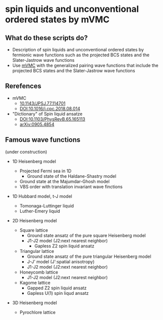 # spin liquids and unconventional ordered states by mVMC

## What do these scripts do?

* Description of spin liquids and unconventional ordered states by fermionic wave functions such as the projected BCS states and the Slater-Jastrow wave functions
* Use [mVMC](https://github.com/issp-center-dev/mVMC) with the generalized pairing wave functions that include the projected BCS states and the Slater-Jastrow wave functions

## Rerefences

* mVMC
  * [10.1143/JPSJ.77.114701](https://doi.org/10.1143/JPSJ.77.114701)
  * [DOI:10.1016/j.cpc.2018.08.014](https://doi.org/10.1016/j.cpc.2018.08.014)
* "Dictionary" of Spin liquid ansatze
  * [DOI:10.1103/PhysRevB.65.165113](https://doi.org/10.1103/PhysRevB.65.165113)
  * [arXiv:0905.4854](https://arxiv.org/abs/0905.4854)

## Famous wave functions

(under construction)

* 1D Heisenberg model
  * Projected Fermi sea in 1D
    * Ground state of the Haldane-Shastry model
  * Ground state at the Majumdar-Ghosh model
  * VBS order with translation invariant wave finctions

* 1D Hubbard model, t-J model
  * Tomonaga-Luttinger liquid
  * Luther-Emery liquid

* 2D Heisenberg model
  * Square lattice
    * Ground state ansatz of the pure square Heisenberg model
    * J1-J2 model (J2:next nearest neighbor)
      * Gapless Z2 spin liquid ansatz
  * Triangular lattice
    * Ground state ansatz of the pure triangular Heisenberg model
    * J-J' model (J':spatial anisotropy)
    * J1-J2 model (J2:next nearest neighbor)
  * Honeycomb lattice
    * J1-J2 model (J2:next nearest neighbor)
  * Kagome lattice
    * Gapped Z2 spin liquid ansatz
    * Gapless U(1) spin liqud ansatz

* 3D Heisenberg model
  * Pyrochlore lattice
